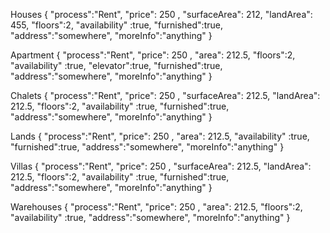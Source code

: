 Houses
{
    "process":"Rent",
    "price": 250 ,
    "surfaceArea": 212,
    "landArea": 455,
    "floors":2,
        "availability"  :true,
        "furnished":true,
    "address":"somewhere",
    "moreInfo":"anything"
}

Apartment
{
    "process":"Rent",
    "price": 250 ,
    "area": 212.5,
    "floors":2,
        "availability"  :true,
        "elevator":true,
        "furnished":true,
    "address":"somewhere",
    "moreInfo":"anything"
}

Chalets
{
    "process":"Rent",
    "price": 250 ,
    "surfaceArea": 212.5,
    "landArea": 212.5,
    "floors":2,
        "availability"  :true,
        "furnished":true,
    "address":"somewhere",
    "moreInfo":"anything"
}

Lands
{
    "process":"Rent",
    "price": 250 ,
    "area": 212.5,
        "availability"  :true,
        "furnished":true,
    "address":"somewhere",
    "moreInfo":"anything"
}

Villas
{
    "process":"Rent",
    "price": 250 ,
    "surfaceArea": 212.5,
        "landArea": 212.5,
        "floors":2,
        "availability"  :true,
        "furnished":true,
    "address":"somewhere",
    "moreInfo":"anything"
}

Warehouses
{
    "process":"Rent",
    "price": 250 ,
    "area": 212.5,
        "floors":2,
        "availability"  :true,
    "address":"somewhere",
    "moreInfo":"anything"
}

